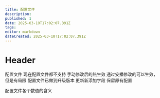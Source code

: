 ```yaml
---
title: 配置文件
description: 
published: 1
date: 2025-03-10T17:02:07.391Z
tags: 
editor: markdown
dateCreated: 2025-03-10T17:02:07.391Z
---
```


# Header
配置文件
现在配置文件都不支持 手动修改后的热生效
通过安播修改的可以生效，但是有局限
配置文件已做到升级版本 更新新添加字段 保留原有配置

配置文件各个数值的含义